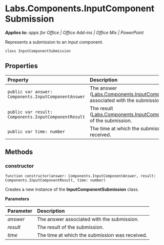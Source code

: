 
# Labs.Components.InputComponentSubmission

 _**Applies to:** apps for Office | Office Add-ins | Office Mix | PowerPoint_

Represents a submission to an input component.

```
class InputComponentSubmission
```


## Properties


|Property|Description|
|:-----|:-----|
| `public var answer: Components.InputComponentAnswer`|The answer ([Labs.Components.InputComponentAnswer](https://dev.office.com/reference/add-ins/office-mix/labs.components.inputcomponentanswer)) associated with the submission.|
| `public var result: Components.InputComponentResult`|The result ([Labs.Components.InputComponentResult](https://dev.office.com/reference/add-ins/office-mix/labs.components.inputcomponentresult)) of the submission.|
| `public var time: number`|The time at which the submission was received.|

## Methods




### constructor

 `function constructor(answer: Components.InputComponentAnswer, result: Components.InputComponentResult, time: number)`

Creates a new instance of the  **InputComponentSubmission** class.

 **Parameters**


|Parameter|Description|
|:-----|:-----|
| _answer_|The answer associated with the submission.|
| _result_|The result of the submission.|
| _time_|The time at which the submission was received.|
